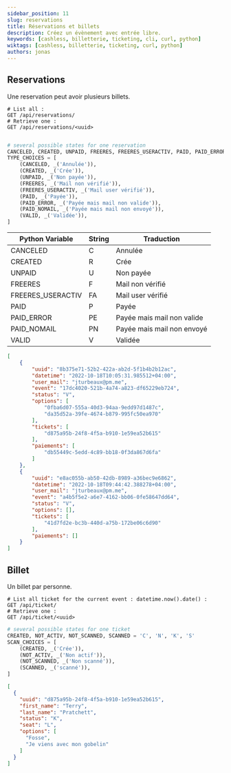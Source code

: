 ```yaml
---
sidebar_position: 11
slug: reservations
title: Réservations et billets
description: Créez un évènement avec entrée libre.
keywords: [cashless, billetterie, ticketing, cli, curl, python]
wiktags: [cashless, billetterie, ticketing, curl, python]
authors: jonas
---
```


## Reservations

Une reservation peut avoir plusieurs billets.

```
# List all :
GET /api/reservations/
# Retrieve one :
GET /api/reservations/<uuid>
```

```python title="Reservations state"

# several possible states for one reservation
CANCELED, CREATED, UNPAID, FREERES, FREERES_USERACTIV, PAID, PAID_ERROR, PAID_NOMAIL, VALID, = 'C', 'R', 'U', 'F', 'FA', 'P', 'PE', 'PN', 'V',
TYPE_CHOICES = [
    (CANCELED, _('Annulée')),
    (CREATED, _('Crée')),
    (UNPAID, _('Non payée')),
    (FREERES, _('Mail non vérifié')),
    (FREERES_USERACTIV, _('Mail user vérifié')),
    (PAID, _('Payée')),
    (PAID_ERROR, _('Payée mais mail non valide')),
    (PAID_NOMAIL, _('Payée mais mail non envoyé')),
    (VALID, _('Validée')),
]
```

| Python Variable   | String | Traduction                 |
|-------------------|--------|----------------------------|
| CANCELED          | C      | Annulée                    |
| CREATED           | R      | Crée                       |
| UNPAID            | U      | Non payée                  |
| FREERES           | F      | Mail non vérifié           |
| FREERES_USERACTIV | FA     | Mail user vérifié          |
| PAID              | P      | Payée                      |
| PAID_ERROR        | PE     | Payée mais mail non valide |
| PAID_NOMAIL       | PN     | Payée mais mail non envoyé |
| VALID             | V      | Validée                    |


```json title="Reservations"
[
	{
		"uuid": "8b375e71-52b2-422a-ab2d-5f1b4b2b12ac",
		"datetime": "2022-10-18T10:05:31.985512+04:00",
		"user_mail": "jturbeaux@pm.me",
		"event": "17dc4020-521b-4a74-a823-df65229eb724",
		"status": "V",
		"options": [
			"0fba6d07-555a-40d3-94aa-9edd97d1487c",
			"da35d52a-39fe-4674-b879-995fc50ea970"
		],
		"tickets": [
			"d875a95b-24f8-4f5a-b910-1e59ea52b615"
		],
		"paiements": [
			"db55449c-5edd-4c89-bb18-0f3da867d6fa"
		]
	},
	{
		"uuid": "e8ac055b-ab50-42db-8989-a36bec9e6862",
		"datetime": "2022-10-18T09:44:42.388278+04:00",
		"user_mail": "jturbeaux@pm.me",
		"event": "a4b5f5e2-a6e7-4162-bb06-0fe58647dd64",
		"status": "V",
		"options": [],
		"tickets": [
			"41d7fd2e-bc3b-440d-a75b-172be06c6d90"
		],
		"paiements": []
	}
]
```

## Billet

Un billet par personne.

```
# List all ticket for the current event : datetime.now().date() :
GET /api/ticket/
# Retrieve one :
GET /api/ticket/<uuid>
```

```python title="ticket state"
# several possible states for one ticket
CREATED, NOT_ACTIV, NOT_SCANNED, SCANNED = 'C', 'N', 'K', 'S'
SCAN_CHOICES = [
    (CREATED, _('Crée')),
    (NOT_ACTIV, _('Non actif')),
    (NOT_SCANNED, _('Non scanné')),
    (SCANNED, _('scanné')),
]
```

```json title="Billet"
[
  {
    "uuid": "d875a95b-24f8-4f5a-b910-1e59ea52b615",
    "first_name": "Terry",
    "last_name": "Pratchett",
    "status": "K",
    "seat": "L",
    "options": [
      "Fosse",
      "Je viens avec mon gobelin"
    ]
  }
]
```